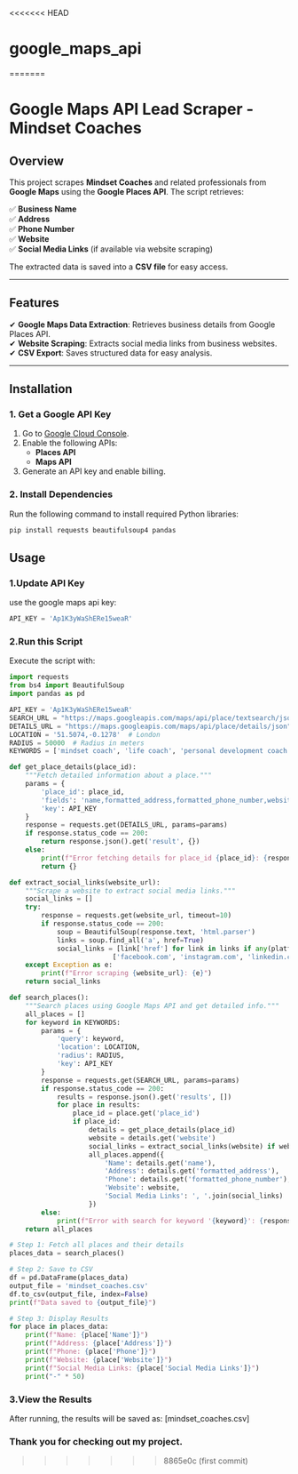 <<<<<<< HEAD
# google_maps_api
=======
# Google Maps API Lead Scraper - Mindset Coaches

## Overview
This project scrapes **Mindset Coaches** and related professionals from **Google Maps** using the **Google Places API**. The script retrieves:

✅ **Business Name**  
✅ **Address**  
✅ **Phone Number**  
✅ **Website**  
✅ **Social Media Links** (if available via website scraping)  

The extracted data is saved into a **CSV file** for easy access.

---

## Features
✔ **Google Maps Data Extraction**: Retrieves business details from Google Places API.  
✔ **Website Scraping**: Extracts social media links from business websites.  
✔ **CSV Export**: Saves structured data for easy analysis.    

---

## Installation

### 1. Get a Google API Key
1. Go to [Google Cloud Console](https://console.cloud.google.com/).
2. Enable the following APIs:
   - **Places API**
   - **Maps API**
3. Generate an API key and enable billing.

### 2. Install Dependencies
Run the following command to install required Python libraries:
```bash
pip install requests beautifulsoup4 pandas
```

## Usage

### 1.Update API Key
use the google maps api key:
```python
API_KEY = 'Ap1K3yWaShERe15weaR'
```

### 2.Run this Script
Execute the script with:
```python
import requests
from bs4 import BeautifulSoup
import pandas as pd

API_KEY = 'Ap1K3yWaShERe15weaR'
SEARCH_URL = "https://maps.googleapis.com/maps/api/place/textsearch/json"
DETAILS_URL = "https://maps.googleapis.com/maps/api/place/details/json"
LOCATION = '51.5074,-0.1278'  # London
RADIUS = 50000  # Radius in meters
KEYWORDS = ['mindset coach', 'life coach', 'personal development coach']

def get_place_details(place_id):
    """Fetch detailed information about a place."""
    params = {
        'place_id': place_id,
        'fields': 'name,formatted_address,formatted_phone_number,website',
        'key': API_KEY
    }
    response = requests.get(DETAILS_URL, params=params)
    if response.status_code == 200:
        return response.json().get('result', {})
    else:
        print(f"Error fetching details for place_id {place_id}: {response.status_code}")
        return {}

def extract_social_links(website_url):
    """Scrape a website to extract social media links."""
    social_links = []
    try:
        response = requests.get(website_url, timeout=10)
        if response.status_code == 200:
            soup = BeautifulSoup(response.text, 'html.parser')
            links = soup.find_all('a', href=True)
            social_links = [link['href'] for link in links if any(platform in link['href'] for platform in 
                          ['facebook.com', 'instagram.com', 'linkedin.com', 'twitter.com'])]
    except Exception as e:
        print(f"Error scraping {website_url}: {e}")
    return social_links

def search_places():
    """Search places using Google Maps API and get detailed info."""
    all_places = []
    for keyword in KEYWORDS:
        params = {
            'query': keyword,
            'location': LOCATION,
            'radius': RADIUS,
            'key': API_KEY
        }
        response = requests.get(SEARCH_URL, params=params)
        if response.status_code == 200:
            results = response.json().get('results', [])
            for place in results:
                place_id = place.get('place_id')
                if place_id:
                    details = get_place_details(place_id)
                    website = details.get('website')
                    social_links = extract_social_links(website) if website else []
                    all_places.append({
                        'Name': details.get('name'),
                        'Address': details.get('formatted_address'),
                        'Phone': details.get('formatted_phone_number'),
                        'Website': website,
                        'Social Media Links': ', '.join(social_links)
                    })
        else:
            print(f"Error with search for keyword '{keyword}': {response.status_code}")
    return all_places

# Step 1: Fetch all places and their details
places_data = search_places()

# Step 2: Save to CSV
df = pd.DataFrame(places_data)
output_file = 'mindset_coaches.csv'
df.to_csv(output_file, index=False)
print(f"Data saved to {output_file}")

# Step 3: Display Results
for place in places_data:
    print(f"Name: {place['Name']}")
    print(f"Address: {place['Address']}")
    print(f"Phone: {place['Phone']}")
    print(f"Website: {place['Website']}")
    print(f"Social Media Links: {place['Social Media Links']}")
    print("-" * 50)
```

### 3.View the Results
After running, the results will be saved as:
[mindset_coaches.csv]

### Thank you for checking out my project.

>>>>>>> 8865e0c (first commit)
